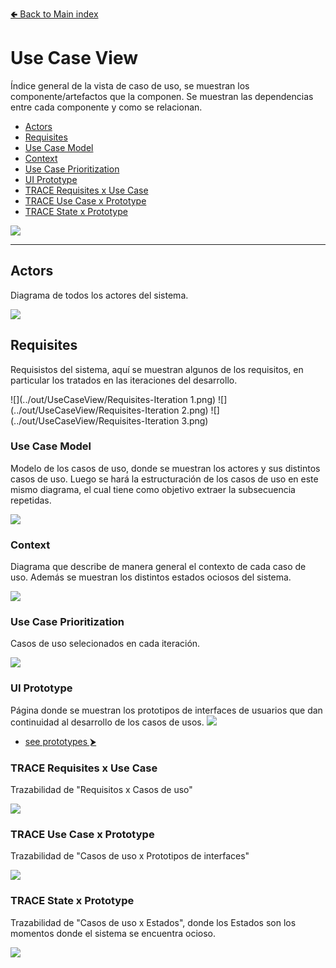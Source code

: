 [🢀 Back to Main index](../README.md)

# Use Case View
Índice general de la vista de caso de uso, se muestran los componente/artefactos que la componen. 
Se muestran las dependencias entre cada componente y como se relacionan.

- [Actors](#actors)
- [Requisites](#requisites)
- [Use Case Model](#use-case-model)
- [Context](#context)
- [Use Case Prioritization](#use-case-prioritization)
- [UI Prototype](#ui-prototype)
- [TRACE Requisites x Use Case](#trace-requisites-x-use-case)
- [TRACE Use Case x Prototype](#trace-use-case-x-prototype)
- [TRACE State x Prototype](#trace-state-x-prototype)

![](../out/UseCaseView/UseCaseView.png)

---


## Actors <a id="actors"></a>
Diagrama de todos los actores del sistema.

![](../out/UseCaseView/Actors.png)


## Requisites <a id="requisites"></a>
Requisistos del sistema, aquí se muestran algunos de los requisitos, en particular los tratados en las iteraciones del desarrollo.

![](../out/UseCaseView/Requisites-Iteration 1.png)
![](../out/UseCaseView/Requisites-Iteration 2.png)
![](../out/UseCaseView/Requisites-Iteration 3.png)


### Use Case Model <a id="use-case-model"></a>
Modelo de los casos de uso, donde se muestran los actores y sus distintos casos de uso.
Luego se hará la estructuración de los casos de uso en este mismo diagrama, el cual tiene como objetivo extraer la subsecuencia repetidas.

![](../out/UseCaseView/UseCases.png)

### Context <a id="context"></a>
Diagrama que describe de manera general el contexto de cada caso de uso.
Además se muestran los distintos estados ociosos del sistema.

![](../out/UseCaseView/Context.png)


### Use Case Prioritization <a id="use-case-prioritization"></a>
Casos de uso selecionados en cada iteración.

![](../out/UseCaseView/Prioritization.png)


### UI Prototype <a id="ui-prototype"></a>
Página donde se muestran los prototipos de interfaces de usuarios que dan continuidad al desarrollo de los casos de usos.
![](../out/UseCaseView/Prototype/tree-view.png)

* [see prototypes ⮞](./usecase-view.prototypes.md)


### TRACE Requisites x Use Case <a id="trace-requisites-x-use-case"></a>
Trazabilidad de "Requisitos x Casos de uso"

![](../out/UseCaseView/TRACE.Requisites-x-UseCase.png)


### TRACE Use Case x Prototype <a id="trace-use-case-x-prototype"></a>
Trazabilidad de "Casos de uso x Prototipos de interfaces"

![](../out/UseCaseView/TRACE.UseCase-x-Prototype.png)


### TRACE State x Prototype <a id="trace-state-x-prototype"></a>
Trazabilidad de "Casos de uso x Estados", donde los Estados son los momentos donde el sistema se encuentra ocioso.

![](../out/UseCaseView/TRACE.State-x-Prototype.png)

